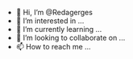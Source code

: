 - 👋 Hi, I’m @Redagerges
- 👀 I’m interested in ...
- 🌱 I’m currently learning ...
- 💞️ I’m looking to collaborate on ...
- 📫 How to reach me ...

<!---
Redagerges/Redagerges is a ✨ special ✨ repository because its `README.md` (this file) appears on your GitHub profile.
You can click the Preview link to take a look at your changes.
--->
